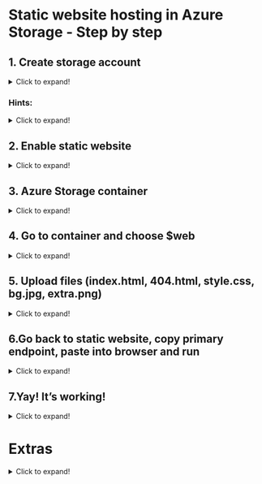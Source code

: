 # Static website hosting in Azure Storage - Step by step

## 1. Create storage account

<details>
<summary>
Click to expand!
</summary>

![](screenshots/1portal_azure_home.png?raw=true "Azure portal home")

![](screenshots/p_a_sorage_accounts2.PNG?raw=true "Add new storage account")

</details>

### Hints:

<details>
<summary>
Click to expand!
</summary>

If there is no resource group you can choose, you must create one.
The name of storage account must be unique across all existing storage account names in Azure. It must be 3 to 24 characters long and can contain only lowercase letters and numbers.
Choose storage location carefully.

![](screenshots/pa_create_sa3.PNG?raw=true "Create storage account")

Fill all required data. Click “Review + create” button.
After successful validation press “Create” button.

![](screenshots/deploymentunderway4.PNG?raw=true "Deployment on the way")

![](screenshots/did-i-hear-someone-say-deployment.jpg?raw=true "Funny cat")

When your deployment is complete go to your new storage account.

</details>

## 2. Enable static website

<details>
<summary>
Click to expand!
</summary>

On the left side menu click "Static website"

![](screenshots/5gotostaticwebsite5.png?raw=true "Click static website")

![](screenshots/enablestaticwebsite6.PNG?raw=true "Enable static website")

Fill index document name and error path and save changes.

</details>

## 3. Azure Storage container

<details>
<summary>
Click to expand!
</summary>

After you save changes, an Azure Storage container has been created automatically to host your static website ($web)

![](screenshots/containercreated7.PNG?raw=true "Static website endpoints")

</details>

## 4. Go to container and choose $web

<details>
<summary>
Click to expand!
</summary>

![](screenshots/containerweb8.PNG?raw=true "Containers")

</details>

## 5. Upload files (index.html, 404.html, style.css, bg.jpg, extra.png)

<details>
<summary>
Click to expand!
</summary>

![](screenshots/uploadfiles9.PNG?raw=true "Upload files")

</details>

## 6.Go back to static website, copy primary endpoint, paste into browser and run

<details>
<summary>
Click to expand!
</summary>

![](screenshots/application.PNG?raw=true "Secret Santa Website")

</details>

## 7.Yay! It’s working!

<details>
<summary>
Click to expand!
</summary>

## ... and if it’s not:

![](screenshots/workingforme.jpg?raw=true "It's wroking fine for me")

</details>

# Extras

<details>
<summary>
Click to expand!
</summary>
	
Add ability to upload an image and send it to the function

## Steps
Follow the steps above to create and upload the files from `extras` subfolder

</details>
